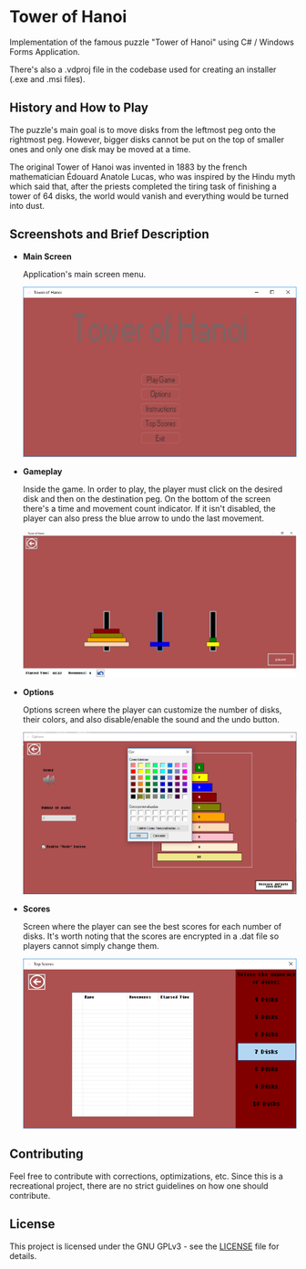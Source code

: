 # Tower of Hanoi

Implementation of the famous puzzle "Tower of Hanoi" using C# / Windows Forms Application.

There's also a .vdproj file in the codebase used for creating an installer (.exe and .msi files).

## History and How to Play

The puzzle's main goal is to move disks from the leftmost peg onto the rightmost peg.
However, bigger disks cannot be put on the top of smaller ones and only one disk may be moved at a time.

The original Tower of Hanoi was invented in 1883 by the french mathematician Édouard Anatole Lucas, who was inspired by the Hindu myth which said that, after the priests completed the tiring task of finishing a tower of 64 disks, the world would vanish and everything would be turned into dust.

## Screenshots and Brief Description

- **Main Screen**

  Application's main screen menu.
  
  ![Tower of Hanoi - Main Screen](/Screenshots/main-screen.png)
  
- **Gameplay**

  Inside the game. In order to play, the player must click on the desired disk and then on the destination peg. On the bottom of the screen there's a time and movement count indicator. If it isn't disabled, the player can also press the blue arrow to undo the last movement.
  
  ![Tower of Hanoi - Gameplay](/Screenshots/game.png)
  
- **Options**

  Options screen where the player can customize the number of disks, their colors, and also disable/enable the sound and the undo button.
  
  ![Tower of Hanoi - Options](/Screenshots/options-disk-color.png)
  
- **Scores**

  Screen where the player can see the best scores for each number of disks. 
  It's worth noting that the scores are encrypted in a .dat file so players cannot simply change them.
  
  ![Tower of Hanoi - Scores](/Screenshots/scores.png)

## Contributing

Feel free to contribute with corrections, optimizations, etc. Since this is a recreational project, there are no strict guidelines on how one should contribute. 

## License

This project is licensed under the GNU GPLv3 - see the [LICENSE](LICENSE) file for details.
